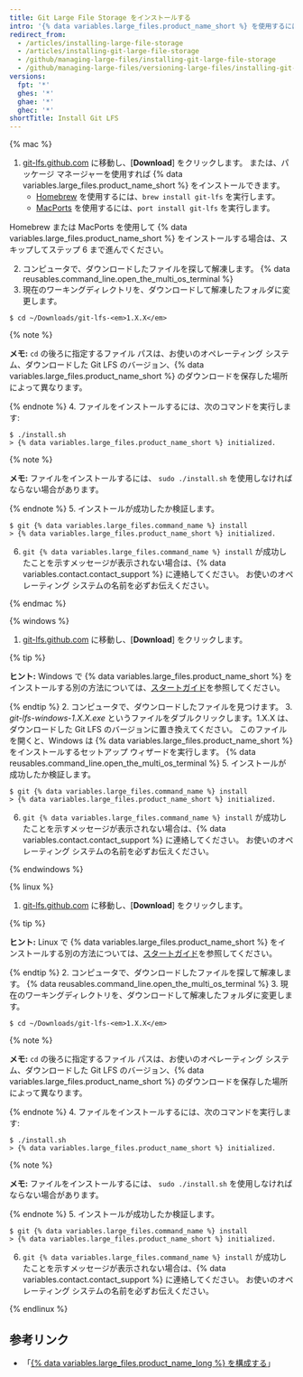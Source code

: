 ```yaml
---
title: Git Large File Storage をインストールする
intro: '{% data variables.large_files.product_name_short %} を使用するには、Git とは別の新しいプログラムをダウンロードしてインストールする必要があります。'
redirect_from:
  - /articles/installing-large-file-storage
  - /articles/installing-git-large-file-storage
  - /github/managing-large-files/installing-git-large-file-storage
  - /github/managing-large-files/versioning-large-files/installing-git-large-file-storage
versions:
  fpt: '*'
  ghes: '*'
  ghae: '*'
  ghec: '*'
shortTitle: Install Git LFS
---
```


{% mac %}

1. [git-lfs.github.com](https://git-lfs.github.com) に移動し、[**Download**] をクリックします。 または、パッケージ マネージャーを使用すれば {% data variables.large_files.product_name_short %} をインストールできます。
    - [Homebrew](http://brew.sh/) を使用するには、`brew install git-lfs` を実行します。
    - [MacPorts](https://www.macports.org/) を使用するには、`port install git-lfs` を実行します。

 Homebrew または MacPorts を使用して {% data variables.large_files.product_name_short %} をインストールする場合は、スキップしてステップ 6 まで進んでください。

2. コンピュータで、ダウンロードしたファイルを探して解凍します。
{% data reusables.command_line.open_the_multi_os_terminal %}
3. 現在のワーキングディレクトリを、ダウンロードして解凍したフォルダに変更します。
  ```shell
  $ cd ~/Downloads/git-lfs-<em>1.X.X</em>
  ```
 {% note %}

 **メモ:** `cd` の後ろに指定するファイル パスは、お使いのオペレーティング システム、ダウンロードした Git LFS のバージョン、{% data variables.large_files.product_name_short %} のダウンロードを保存した場所によって異なります。

 {% endnote %}
4. ファイルをインストールするには、次のコマンドを実行します:
  ```shell
  $ ./install.sh
  > {% data variables.large_files.product_name_short %} initialized.
  ```
 {% note %}

 **メモ:** ファイルをインストールするには、 `sudo ./install.sh` を使用しなければならない場合があります。

 {% endnote %}
5. インストールが成功したか検証します。
  ```shell
  $ git {% data variables.large_files.command_name %} install
  > {% data variables.large_files.product_name_short %} initialized.
  ```
6. `git {% data variables.large_files.command_name %} install` が成功したことを示すメッセージが表示されない場合は、{% data variables.contact.contact_support %} に連絡してください。 お使いのオペレーティング システムの名前を必ずお伝えください。

{% endmac %}

{% windows %}

1. [git-lfs.github.com](https://git-lfs.github.com) に移動し、[**Download**] をクリックします。

  {% tip %}

  **ヒント:** Windows で {% data variables.large_files.product_name_short %} をインストールする別の方法については、[スタートガイド](https://github.com/github/git-lfs#getting-started)を参照してください。

  {% endtip %}
2. コンピュータで、ダウンロードしたファイルを見つけます。
3. *git-lfs-windows-1.X.X.exe* というファイルをダブルクリックします。1.X.X は、ダウンロードした Git LFS のバージョンに置き換えてください。 このファイルを開くと、Windows は {% data variables.large_files.product_name_short %} をインストールするセットアップ ウィザードを実行します。
{% data reusables.command_line.open_the_multi_os_terminal %}
5. インストールが成功したか検証します。
  ```shell
  $ git {% data variables.large_files.command_name %} install
  > {% data variables.large_files.product_name_short %} initialized.
  ```
6. `git {% data variables.large_files.command_name %} install` が成功したことを示すメッセージが表示されない場合は、{% data variables.contact.contact_support %} に連絡してください。 お使いのオペレーティング システムの名前を必ずお伝えください。

{% endwindows %}

{% linux %}

1. [git-lfs.github.com](https://git-lfs.github.com) に移動し、[**Download**] をクリックします。

  {% tip %}

  **ヒント:** Linux で {% data variables.large_files.product_name_short %} をインストールする別の方法については、[スタートガイド](https://github.com/github/git-lfs#getting-started)を参照してください。

  {% endtip %}
2. コンピュータで、ダウンロードしたファイルを探して解凍します。
{% data reusables.command_line.open_the_multi_os_terminal %}
3. 現在のワーキングディレクトリを、ダウンロードして解凍したフォルダに変更します。
  ```shell
  $ cd ~/Downloads/git-lfs-<em>1.X.X</em>
  ```
 {% note %}

 **メモ:** `cd` の後ろに指定するファイル パスは、お使いのオペレーティング システム、ダウンロードした Git LFS のバージョン、{% data variables.large_files.product_name_short %} のダウンロードを保存した場所によって異なります。

 {% endnote %}
4. ファイルをインストールするには、次のコマンドを実行します:
  ```shell
  $ ./install.sh
  > {% data variables.large_files.product_name_short %} initialized.
  ```
 {% note %}

 **メモ:** ファイルをインストールするには、 `sudo ./install.sh` を使用しなければならない場合があります。

 {% endnote %}
5. インストールが成功したか検証します。
  ```shell
  $ git {% data variables.large_files.command_name %} install
  > {% data variables.large_files.product_name_short %} initialized.
  ```
6. `git {% data variables.large_files.command_name %} install` が成功したことを示すメッセージが表示されない場合は、{% data variables.contact.contact_support %} に連絡してください。 お使いのオペレーティング システムの名前を必ずお伝えください。

{% endlinux %}

## 参考リンク

- 「[{% data variables.large_files.product_name_long %} を構成する](/articles/configuring-git-large-file-storage)」
